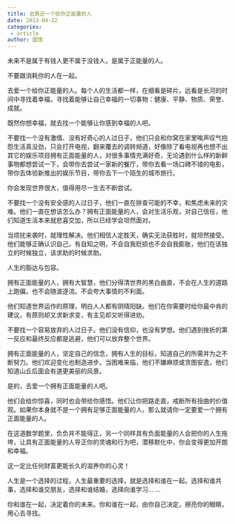 ```yaml
---
title: 去靠近一个给你正能量的人
date: 2013-04-22
categories:
 - article
author: 国馆
---
```


未来不是属于有钱人更不属于没钱人，是属于正能量的人。

<!-- more -->

不要跟消耗你的人在一起。

去爱一个给你正能量的人。每个人的生活都一样，在细看是碎片，远看是长河的时间中寻找着幸福，寻找着能够让自己幸福的一切事物：健康、平静、物质、荣誉、成就。

既然你想幸福，就去找一个能够让你感到幸福的人吧。

不要找一个没有激情、没有好奇心的人过日子，他们只会和你窝在家里唉声叹气抱怨生活真没劲，只会打开电视，翻来覆去的调转频道，好像除了看电视再也想不出其它的娱乐项目拥有正面能量的人，对很多事情充满好奇，无论遇到什么样的新鲜事物都想尝试一下，会带你去尝试一家新的餐厅，带你去看一场口碑不错的电影，带你去体验新推出的娱乐节目，带你去下一个陌生的城市旅行。

你会发现世界很大，值得用尽一生去不断尝试。

不要找一个没有安全感的人过日子，他们一直在排查可能的不幸，和焦虑未来的灾难。他们一直在想该怎么办？拥有正面能量的人，会对生活乐观，对自己信任，他们知道生活本来就悲喜交加，所以已经学会坦然面对。

当烦扰来袭时，就理性解决。他们相信人定胜天，确实无法获胜时，就坦然接受。他们能够正确认识自己，有自知之明，不会自我贬损也不会自我膨胀，他们在该独立的时候独立，该求助的时候求助。

人生的豁达与包容。

拥有正面能量的人，拥有大智慧，他们分得清世界的黑白曲直，不会在人生的道路上跑偏，也不会随波逐流。不会夸大事情的不利面。

他们知道世界运作的原理，明白人人都有阴晴阳缺。他们在你需要时给你最中肯的建议，有原则却又求新求变，有主见却又听得进劝。

不要找一个容易放弃的人过日子。他们没有信仰，也没有梦想。他们遇到挫折的第一反应和最终反应都是逃避，他们可以放弃整个世界。

拥有正面能量的人，坚定自己的信念，拥有人生的目标，知道自己的所需并为之不断努力。他们欢迎变化也制造进步。当困难来临，他们不嫌麻烦或贪图安逸，他们知道山丘后面会有道更美丽的风景。

是的，去爱一个拥有正面能量的人吧。

他们会给你惊喜，同时也会带给你感悟。他们让你把路走直，戒断所有扭曲的价值观。如果你本身就不是一个拥有足够正面能量的人，那么就请你一定要爱一个拥有正面能量的人。

在这道数学题里，负负并不能得正，另一个同样具有负面能量的人会把你的人生拖垮，让具有正面能量的人导正你的灵魂和行为吧，潜移默化中，你会变得更加开朗和幸福。

这一定比任何财富更能长久的滋养你的心灵！

人生是一个选择的过程，人生最重要的选择，就是选择和谁在一起。选择和谁共事，选择和谁交朋友，选择和谁结婚，选择向谁学习... ...

你和谁在一起，决定着你的未来。你和谁在一起，由你自己决定，擦亮你的眼睛，用心去寻找。